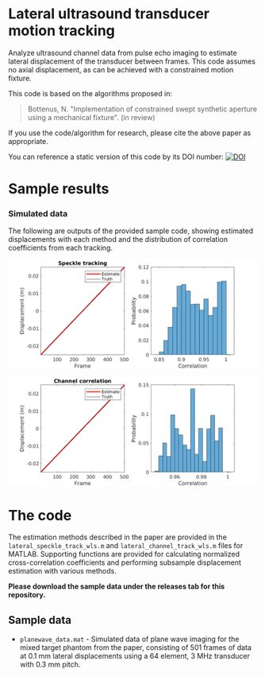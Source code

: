 # Lateral ultrasound transducer motion tracking

Analyze ultrasound channel data from pulse echo imaging to estimate lateral displacement of the transducer between frames. This code assumes no axial displacement, as can be achieved with a constrained motion fixture.

This code is based on the algorithms proposed in:

> Bottenus, N. "Implementation of constrained swept synthetic aperture using a mechanical fixture". (in review)

If you use the code/algorithm for research, please cite the above paper as appropriate.

You can reference a static version of this code by its DOI number: [![DOI](https://zenodo.org/badge/607278241.svg)](https://zenodo.org/badge/latestdoi/607278241)


# Sample results

### Simulated data

The following are outputs of the provided sample code, showing estimated displacements with each method and the distribution of correlation coefficients from each tracking.

![Speckle](speckle_tracking.png)

![Channel](channel_correlation.png)

# The code
The estimation methods described in the paper are provided in the `lateral_speckle_track_wls.m` and `lateral_channel_track_wls.m` files for MATLAB. Supporting functions are provided for calculating normalized cross-correlation coefficients and performing subsample displacement estimation with various methods.

**Please download the sample data under the releases tab for this repository.**

## Sample data

* `planewave_data.mat` - Simulated data of plane wave imaging for the mixed target phantom from the paper, consisting of 501 frames of data at 0.1 mm lateral displacements using a 64 element, 3 MHz transducer with 0.3 mm pitch.
